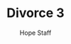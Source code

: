 ---
image: /assets/img/kl/kl_divorce_3.png
title: Divorce 3
number: 3
categories:
  - Meditations
  - Moments
  - Divorce
author: Hope Staff
notes: Divorce 3
embed: >-
  EMBED_GOES_HERE
transcript: >-
  SOME LINES OF TEXT START HERE
---